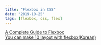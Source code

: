 ```yaml
---
title: "Flexbox in CSS"
date: "2019-10-25"
tags: [flexbox, css, flex]
---
```


[A Complete Guide to Flexbox](https://css-tricks.com/snippets/css/a-guide-to-flexbox/)  
[You can make 10 layout with flexbox(Korean)](https://d2.naver.com/helloworld/8540176)
